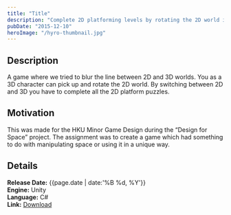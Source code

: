 ```yaml
---
title: "Title"
description: "Complete 2D platforming levels by rotating the 2D world in 3D space."
pubDate: "2015-12-10"
heroImage: "/hyro-thumbnail.jpg"
---
```


## Description

A game where we tried to blur the line between 2D and 3D worlds. You as a 3D character can pick up and rotate the 2D world. By switching between 2D and 3D you have to complete all the 2D platform puzzles.

## Motivation

This was made for the HKU Minor Game Design during the “Design for Space” project. The assignment was to create a game which had something to do with manipulating space or using it in a unique way.

## Details

**Release Date:** {{page.date | date:'%B %d, %Y'}}  
**Engine:** Unity  
**Language:** C#  
**Link:** [Download](https://gearedgames.itch.io/hyros-glyph?secret=huayvvKT30vfgLQSV83GlRXJM)
